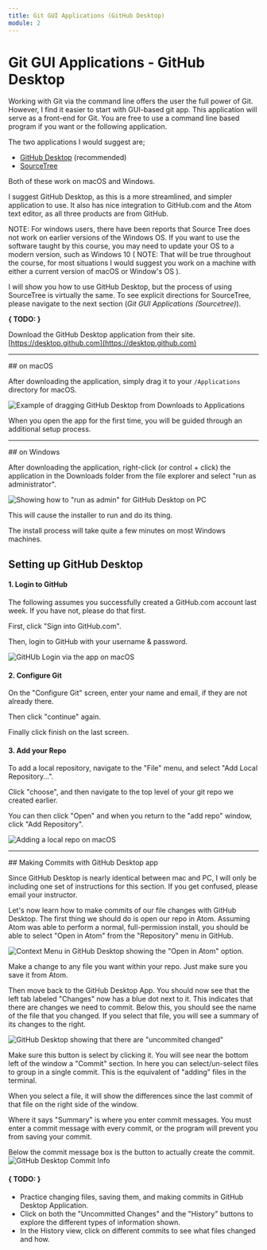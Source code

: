 ```yaml
---
title: Git GUI Applications (GitHub Desktop)
module: 2
---
```


# Git GUI Applications - GitHub Desktop

Working with Git via the command line offers the user the full power of Git. However, I find it easier to start with GUI-based git app. This application will serve as a front-end for Git. You are free to use a command line based program if you want or the following application.

The two applications I would suggest are;

- [GitHub Desktop](https://desktop.github.com) (recommended)
- [SourceTree](https://www.sourcetreeapp.com)


Both of these work on macOS and Windows.

I suggest GitHub Desktop, as this is a more streamlined, and simpler application to use. It also has nice integration to GitHub.com and the Atom text editor, as all three products are from GitHub.

NOTE: For windows users, there have been reports that Source Tree does not work on earlier versions of the Windows OS. If you want to use the software taught by this course, you may need to update your OS to a modern version, such as Windows 10 ( NOTE: That will be true throughout the course, for most situations I would suggest you work on a machine with either a current version of macOS or Window's OS ).

I will show you how to use GitHub Desktop, but the process of using SourceTree is virtually the same. To see explicit directions for SourceTree, please navigate to the next section (_Git GUI Applications (Sourcetree)_).

**{ TODO: }**

Download the GitHub Desktop application from their site.
[https://desktop.github.com](https://desktop.github.com)


<hr />
## on macOS

After downloading the application, simply drag it to your `/Applications` directory for macOS.

![Example of dragging GitHub Desktop from Downloads to Applications](../imgs/ghDesk2app.png "Example of dragging GitHub Desktop from Downloads to Applications")

When you open the app for the first time, you will be guided through an additional setup process.

<hr />
## on Windows

After downloading the application, right-click (or control + click) the application in the Downloads folder from the file explorer and select "run as administrator".

![Showing how to "run as admin" for GitHub Desktop on PC](../imgs/gh_pc_run.png)

This will cause the installer to run and do its thing.

The install process will take quite a few minutes on most Windows machines.

## Setting up GitHub Desktop

#### 1. Login to GitHub

The following assumes you successfully created a GitHub.com account last week. If you have not, please do that first.

First, click "Sign into GitHub.com".


Then, login to GitHub with your username & password.

![GitHUb Login via the app on macOS](../imgs/gh_login_app.png)

#### 2. Configure Git

On the "Configure Git" screen, enter your name and email, if they are not already there.

Then click "continue" again.

Finally click finish on the last screen.


#### 3. Add your Repo

To add a local repository, navigate to the "File" menu, and select "Add Local Repository...".

Click "choose", and then navigate to the top level of your git repo we created earlier.

You can then click "Open" and when you return to the "add repo" window, click "Add Repository".

![Adding a local repo on macOS](../imgs/gh_mac_localRepo.png)


<hr />
## Making Commits with GitHub Desktop app

Since GitHub Desktop is nearly identical between mac and PC, I will only be including one set of instructions for this section. If you get confused, please email your instructor.

Let's now learn how to make commits of our file changes with GitHub Desktop. The first thing we should do is open our repo in Atom. Assuming Atom was able to perform a normal, full-permission install, you should be able to select "Open in Atom" from the "Repository" menu in GitHub.

![Context Menu in GitHub Desktop showing the "Open in Atom" option.](../imgs/openInAtom.png)


Make a change to any file you want within your repo. Just make sure you save it from Atom.

Then move back to the GitHub Desktop App. You should now see that the left tab labeled "Changes" now has a blue dot next to it. This indicates that there are changes we need to commit. Below this, you should see the name of the file that you changed. If you select that file, you will see a summary of its changes to the right.

![GitHub Desktop showing that there are "uncommited changed"](../imgs/ghUncomChange.png)

Make sure this button is select by clicking it. You will see near the bottom left of the window a "Commit" section.  In here you can select/un-select files to group in a single commit. This is the equivalent of "adding" files in the terminal.

When you select a file, it will show the differences since the last commit of that file on the right side of the window.

Where it says "Summary" is where you enter commit messages. You must enter a commit message with every commit, or the program will prevent you from saving your commit.

Below the commit message box is the button to actually create the commit.
![GitHub Desktop Commit Info](../imgs/ghCommitInfo.png)

#### { TODO: }

- Practice changing files, saving them, and making commits in GitHub Desktop Application.
- Click on both the "Uncommitted Changes" and the "History" buttons to explore the different types of information shown.
- In the History view, click on different commits to see what files changed and how.
